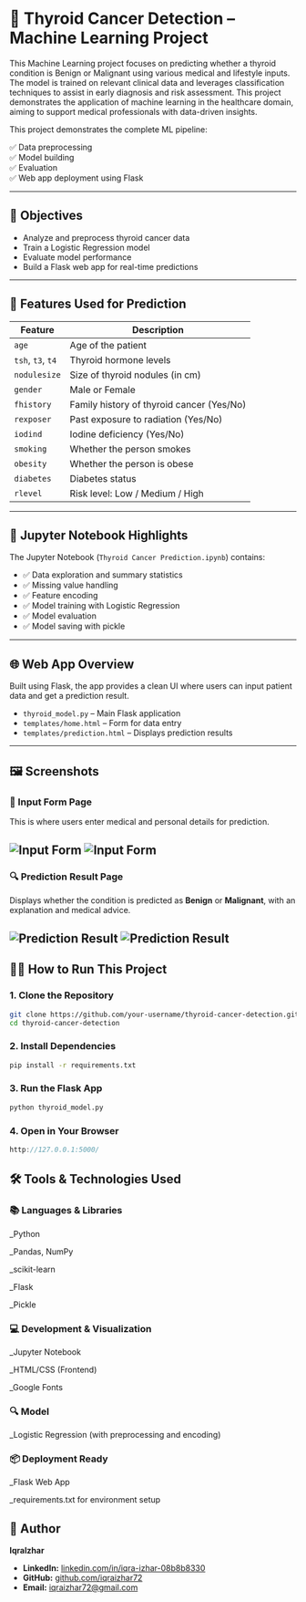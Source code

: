 # 🧠 Thyroid Cancer Detection – Machine Learning Project

This Machine Learning project focuses on predicting whether a thyroid condition is Benign or Malignant using various medical and lifestyle inputs. The model is trained on relevant clinical data and leverages classification techniques to assist in early diagnosis and risk assessment. This project demonstrates the application of machine learning in the healthcare domain, aiming to support medical professionals with data-driven insights.


This project demonstrates the complete ML pipeline:

✅ Data preprocessing  
✅ Model building  
✅ Evaluation  
✅ Web app deployment using Flask  

---

## 📌 Objectives

- Analyze and preprocess thyroid cancer data  
- Train a Logistic Regression model  
- Evaluate model performance  
- Build a Flask web app for real-time predictions  

---

## 🧠 Features Used for Prediction

| Feature     | Description |
|-------------|-------------|
| `age`       | Age of the patient |
| `tsh`, `t3`, `t4` | Thyroid hormone levels |
| `nodulesize` | Size of thyroid nodules (in cm) |
| `gender`    | Male or Female |
| `fhistory`  | Family history of thyroid cancer (Yes/No) |
| `rexposer`  | Past exposure to radiation (Yes/No) |
| `iodind`    | Iodine deficiency (Yes/No) |
| `smoking`   | Whether the person smokes |
| `obesity`   | Whether the person is obese |
| `diabetes`  | Diabetes status |
| `rlevel`    | Risk level: Low / Medium / High |

---

## 📒 Jupyter Notebook Highlights

The Jupyter Notebook (`Thyroid Cancer Prediction.ipynb`) contains:

- ✅ Data exploration and summary statistics  
- ✅ Missing value handling  
- ✅ Feature encoding  
- ✅ Model training with Logistic Regression  
- ✅ Model evaluation  
- ✅ Model saving with pickle  

---

## 🌐 Web App Overview

Built using Flask, the app provides a clean UI where users can input patient data and get a prediction result.

- `thyroid_model.py` – Main Flask application  
- `templates/home.html` – Form for data entry  
- `templates/prediction.html` – Displays prediction results  

---

## 🖼 Screenshots

### 🧾 Input Form Page
This is where users enter medical and personal details for prediction.

![Input Form](images/form.png)
![Input Form](images/formfill.png)
---

### 🔍 Prediction Result Page
Displays whether the condition is predicted as **Benign** or **Malignant**, with an explanation and medical advice.

![Prediction Result](images/resultm.png)
![Prediction Result](images/resultb.png)
---

## 🏃‍♂️ How to Run This Project

### 1. Clone the Repository

```bash
git clone https://github.com/your-username/thyroid-cancer-detection.git
cd thyroid-cancer-detection
```

### 2. Install Dependencies

```bash
pip install -r requirements.txt
```

### 3. Run the Flask App

```bash
python thyroid_model.py
```

### 4. Open in Your Browser

```cpp
http://127.0.0.1:5000/
```

## 🛠 Tools & Technologies Used

### 📚 Languages & Libraries
_Python

_Pandas, NumPy

_scikit-learn

_Flask

_Pickle

### 💻 Development & Visualization
_Jupyter Notebook

_HTML/CSS (Frontend)

_Google Fonts

### 🔍 Model
_Logistic Regression (with preprocessing and encoding)

### 📦 Deployment Ready
_Flask Web App

_requirements.txt for environment setup

## 👤 Author

**IqraIzhar**
- **LinkedIn:** [linkedin.com/in/iqra-izhar-08b8b8330](https://www.linkedin.com/in/iqra-izhar-08b8b8330)  
- **GitHub:** [github.com/iqraizhar72](https://github.com/iqraizhar72)
- **Email:** [iqraizhar72@gmail.com](mailto:iqraizhar72@gmail.com)
